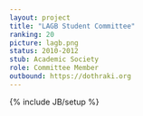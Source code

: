 ```yaml
---
layout: project
title: "LAGB Student Committee"
ranking: 20
picture: lagb.png
status: 2010-2012
stub: Academic Society
role: Committee Member
outbound: https://dothraki.org
---
```

{% include JB/setup %}

